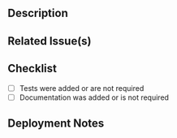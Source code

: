 <!--
  How to contribute: https://vitess.io/docs/contributing/
  Please first make sure there is an open Issue to discuss the feature/fix suggested in this PR.
  If this is a new feature, please mark the Issue as "RFC".
 -->

<!-- if this PR is Work in Progress please create it as a Draft Pull Request -->

## Description
<!-- A few sentences describing the overall goals of the pull request's commits. -->

## Related Issue(s)
<!-- List related issues and pull requests. If this PR fixes an issue, please add it using Fixes #????  -->


## Checklist
- [ ] Tests were added or are not required
- [ ] Documentation was added or is not required

## Deployment Notes
<!-- Notes regarding deployment of the contained body of work. These should note any db migrations, etc. -->

<!-- Labeling PRs

For each PR, try to find one `Type:` label and one `Component:` label. 
This will help in finding a reviewer, and in creating release notes for the next release.

-->